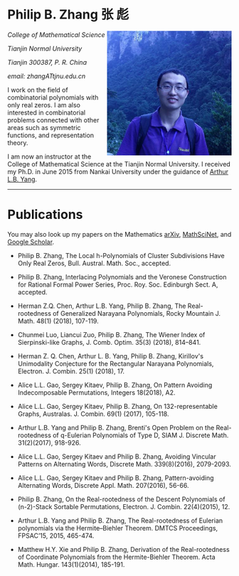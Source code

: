 # Philip B. Zhang  张 彪

<img align="right" height="280" src="pic.jpg"/>

_College of Mathematical Science_  

_Tianjin Normal University_   

_Tianjin  300387, P. R. China_ 

_email: zhangATtjnu.edu.cn_ 



I work on the field of combinatorial polynomials with only real zeros. I am also interested in combinatorial problems connected with other areas such as symmetric functions, and representation theory.

I am now an instructor at the College of Mathematical Science at the Tianjin Normal University.  I received my Ph.D. in June 2015 from Nankai University under the guidance of [Arthur L.B. Yang](http://www.combinatorics.net.cn/homepage/yang/).


---

# Publications

You may also look up my papers on the Mathematics [arXiv](https://arxiv.org/find/grp_math/1/au:+Zhang_Philip_B/0/1/0/all/0/1), [MathSciNet](http://www.ams.org/mathscinet/search/publications.html?pg1=INDI&s1=1066440), and [Google Scholar](https://scholar.google.com/citations?user=E0RFmmMAAAAJ&hl=en).

- Philip B. Zhang, The Local h-Polynomials of Cluster Subdivisions Have Only Real Zeros, Bull. Austral. Math. Soc., accepted.

- Philip B. Zhang, Interlacing Polynomials and the Veronese Construction for Rational Formal Power Series, Proc. Roy. Soc. Edinburgh Sect. A, accepted.

- Herman Z.Q. Chen, Arthur L.B. Yang, Philip B. Zhang, The Real-rootedness of Generalized Narayana Polynomials, Rocky Mountain J. Math. 48(1) (2018), 107-119.

- Chunmei Luo, Liancui Zuo, Philip B. Zhang, The Wiener Index of Sierpinski-like Graphs, J. Comb. Optim. 35(3) (2018), 814–841.

- Herman Z. Q. Chen, Arthur L. B. Yang, Philip B. Zhang, Kirillov's Unimodality Conjecture for the Rectangular Narayana Polynomials, Electron. J. Combin. 25(1) (2018), 17.

- Alice L.L. Gao, Sergey Kitaev, Philip B. Zhang, On Pattern Avoiding Indecomposable Permutations, Integers 18(2018), A2.

- Alice L.L. Gao, Sergey Kitaev, Philip B. Zhang, On 132-representable Graphs, Australas. J. Combin. 69(1) (2017), 105-118.

- Arthur L.B. Yang and Philip B. Zhang, Brenti's Open Problem on the Real-rootedness of q-Eulerian Polynomials of Type D, SIAM J. Discrete Math. 31(2)(2017), 918-926.

- Alice L.L. Gao, Sergey Kitaev and Philip B. Zhang, Avoiding Vincular Patterns on Alternating Words, Discrete Math. 339(8)(2016), 2079-2093.

- Alice L.L. Gao, Sergey Kitaev and Philip B. Zhang, Pattern-avoiding Alternating Words, Discrete Appl. Math. 207(2016), 56-66.

- Philip B. Zhang, On the Real-rootedness of the Descent Polynomials of (n-2)-Stack Sortable Permutations, Electron. J. Combin. 22(4)(2015), 12.

- Arthur L.B. Yang and Philip B. Zhang, The Real-rootedness of Eulerian polynomials via the Hermite–Biehler Theorem. DMTCS Proceedings, FPSAC’15, 2015, 465-474.

- Matthew H.Y. Xie and Philip B. Zhang, Derivation of the Real-rootedness of Coordinate Polynomials from the Hermite-Biehler Theorem. Acta Math. Hungar. 143(1)(2014), 185-191.



